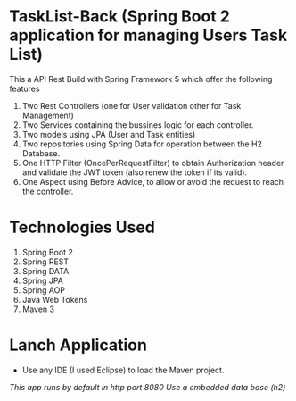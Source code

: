 # TaskList-Back (Spring Boot 2 application for managing Users Task List)

This a API Rest Build with Spring Framework 5 which offer the following features

1. Two Rest Controllers (one for User validation other for Task Management)
2. Two Services containing the bussines logic for each controller.
3. Two models using JPA (User and Task entities)
4. Two repositories using Spring Data for operation between the H2 Database.
5. One HTTP Filter (OncePerRequestFilter) to obtain Authorization header and validate the JWT token (also renew the token if its valid).
6. One Aspect using Before Advice, to allow or avoid the request to reach the controller.

# Technologies Used

1. Spring Boot 2
2. Spring REST
3. Spring DATA
4. Spring JPA
5. Spring AOP 
6. Java Web Tokens
7. Maven 3

# Lanch Application

* Use any IDE (I used Eclipse) to load the Maven project.

*This app runs by default in http port 8080* 
*Use a embedded data base (h2)*
